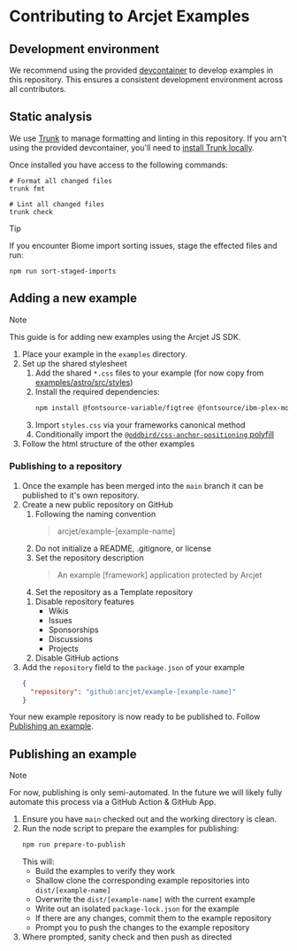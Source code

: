 # Contributing to Arcjet Examples

## Development environment

We recommend using the provided
[devcontainer](https://code.visualstudio.com/docs/devcontainers/containers) to
develop examples in this repository. This ensures a consistent development
environment across all contributors.

## Static analysis

We use [Trunk](https://docs.trunk.io/) to manage formatting and linting in this
repository. If you arn't using the provided devcontainer, you'll need to
[install Trunk locally](https://docs.trunk.io/references/cli/install).

Once installed you have access to the following commands:

```shell
# Format all changed files
trunk fmt

# Lint all changed files
trunk check
```

> [!TIP]
> If you encounter Biome import sorting issues, stage the effected files and
> run:
>
> ```shell
> npm run sort-staged-imports
> ```

## Adding a new example

> [!NOTE]
> This guide is for adding new examples using the Arcjet JS SDK.

1. Place your example in the `examples` directory.
1. Set up the shared stylesheet
   1. Add the shared `*.css` files to your example (for now copy from [examples/astro/src/styles](./examples/astro/src/styles))
   1. Install the required dependencies:
      ```bash
      npm install @fontsource-variable/figtree @fontsource/ibm-plex-mono @oddbird/css-anchor-positioning
      ```
   1. Import `styles.css` via your frameworks canonical method
   1. Conditionally import the [`@oddbird/css-anchor-positioning` polyfill](https://github.com/oddbird/css-anchor-positioning?tab=readme-ov-file#getting-started)
1. Follow the html structure of the other examples

### Publishing to a repository

1. Once the example has been merged into the `main` branch it can be published to it's own repository.
1. Create a new public repository on GitHub
   1. Following the naming convention
      > arcjet/example-[example-name]
   1. Do not initialize a README, .gitignore, or license
   1. Set the repository description
      > An example [framework] application protected by Arcjet
   1. Set the repository as a Template repository
   <!-- TODO(#8): Social preview -->
   1. Disable repository features
      - Wikis
      - Issues
      - Sponsorships
      - Discussions
      - Projects
   1. Disable GitHub actions
1. Add the `repository` field to the `package.json` of your example
   ```json
   {
     "repository": "github:arcjet/example-[example-name]"
   }
   ```

Your new example repository is now ready to be published to. Follow [Publishing an example](#publishing-an-example).

## Publishing an example

> [!NOTE]
> For now, publishing is only semi-automated. In the future we will likely fully
> automate this process via a GitHub Action & GitHub App.

1. Ensure you have `main` checked out and the working directory is clean.
1. Run the node script to prepare the examples for publishing:
   ```bash
   npm run prepare-to-publish
   ```
   This will:
   - Build the examples to verify they work
   - Shallow clone the corresponding example repositories into `dist/[example-name]`
   - Overwrite the `dist/[example-name]` with the current example
   - Write out an isolated `package-lock.json` for the example
   - If there are any changes, commit them to the example repository
   - Prompt you to push the changes to the example repository
1. Where prompted, sanity check and then push as directed
